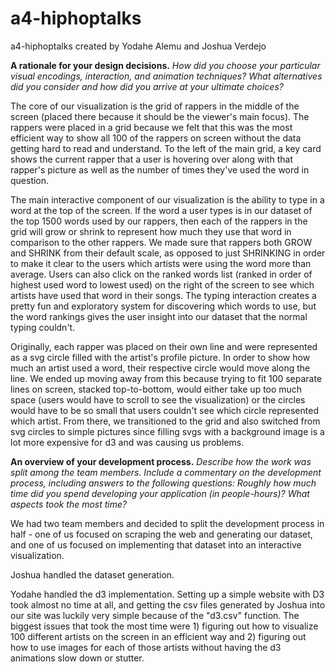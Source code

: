 # a4-hiphoptalks
a4-hiphoptalks created by Yodahe Alemu and Joshua Verdejo

**A rationale for your design decisions.** _How did you choose your particular visual encodings, interaction, and animation techniques? What alternatives did you consider and how did you arrive at your ultimate choices?_

The core of our visualization is the grid of rappers in the middle of the screen (placed there because it should be the viewer's main focus). The rappers were placed in a grid because we felt that this was the most efficient way to show all 100 of the rappers on screen without the data getting hard to read and understand. To the left of the main grid, a key card shows the current rapper that a user is hovering over along with that rapper's picture as well as the number of times they've used the word in question.

The main interactive component of our visualization is the ability to type in a word at the top of the screen. If the word a user types is in our dataset of the top 1500 words used by our rappers, then each of the rappers in the grid will grow or shrink to represent how much they use that word in comparison to the other rappers. We made sure that rappers both GROW and SHRINK from their default scale, as opposed to just SHRINKING in order to make it clear to the users which artists were using the word more than average. Users can also click on the ranked words list (ranked in order of highest used word to lowest used) on the right of the screen to see which artists have used that word in their songs. The typing interaction creates a pretty fun and exploratory system for discovering which words to use, but the word rankings gives the user insight into our dataset that the normal typing couldn't.

Originally, each rapper was placed on their own line and were represented as a svg circle filled with the artist's profile picture. In order to show how much an artist used a word, their respective circle would move along the line. We ended up moving away from this because trying to fit 100 separate lines on screen, stacked top-to-bottom, would either take up too much space (users would have to scroll to see the visualization) or the circles would have to be so small that users couldn't see which circle represented which artist. From there, we transitioned to the grid and also switched from svg circles to simple pictures since filling svgs with a background image is a lot more expensive for d3 and was causing us problems.



**An overview of your development process.** _Describe how the work was split among the team members. Include a commentary on the development process, including answers to the following questions: Roughly how much time did you spend developing your application (in people-hours)? What aspects took the most time?_

We had two team members and decided to split the development process in half - one of us focused on scraping the web and generating our dataset, and one of us focused on implementing that dataset into an interactive visualization.

Joshua handled the dataset generation. 

Yodahe handled the d3 implementation. Setting up a simple website with D3 took almost no time at all, and getting the csv files generated by Joshua into our site was luckily very simple because of the "d3.csv" function. The biggest issues that took the most time were 1) figuring out how to visualize 100 different artists on the screen in an efficient way and 2) figuring out how to use images for each of those artists without having the d3 animations slow down or stutter. 
